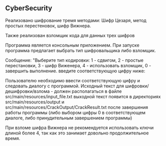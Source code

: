 ## CyberSecurity

Реализовано шифрование тремя методами: Шифр Цезаря, метод простых перестеновок, шифр Вижнера.

Также реализован взломщик кода для данных трех шифров

Программа является консольным приложением. При запуске программа предлагает выбрать тип шифровальщика либо взломщик.

Сообщение: "Выберите тип кодировки: 1 - сдвигом, 2 - простые перестановки, 3 - шифр Виженера, 4 - использовать взломщик, 0 - завершить выполнение. введите соответствующую цифру ниже:

Пользователю необходимо ввести соответствующую цифру и следовать диалогу с программой.
Исходный текст для шифровки/дешифровки/взлома - должен располагаться в файле src/main/resources/input_file.txt
выходной текст появится в директориях src/main/resources/output и src/main/resources/CrackOutput/CrackResult.txt после завершения работы программы (либо выбором цифры 0  в соответствующем диалоге, либо принудительным завершением программы)

При взломе шифра Вижнера не рекомендуется использовать ключи длиной более 4, так как это занимает довольно продолжительное время.
